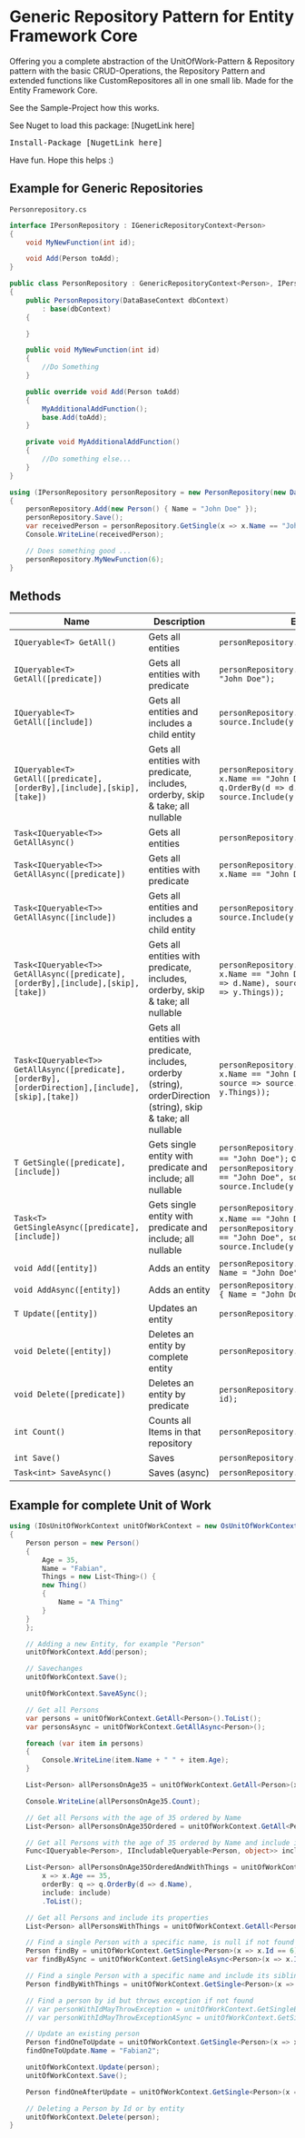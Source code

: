 # Generic Repository Pattern for Entity Framework Core

Offering you a complete abstraction of the UnitOfWork-Pattern & Repository pattern with the basic CRUD-Operations, the Repository Pattern and extended functions like CustomRepositores all in one small lib. Made for the Entity Framework Core.

See the Sample-Project how this works.

See Nuget to load this package:
[NugetLink here]

<pre>Install-Package [NugetLink here]</pre>

Have fun. Hope this helps :)

## Example for Generic Repositories

`Personrepository.cs`

```c#
interface IPersonRepository : IGenericRepositoryContext<Person>
{
    void MyNewFunction(int id);

    void Add(Person toAdd);
}
```

```c#
public class PersonRepository : GenericRepositoryContext<Person>, IPersonRepository
{
    public PersonRepository(DataBaseContext dbContext)
        : base(dbContext)
    {

    }

    public void MyNewFunction(int id)
    {
        //Do Something
    }

    public override void Add(Person toAdd)
    {
        MyAdditionalAddFunction();
        base.Add(toAdd);
    }

    private void MyAdditionalAddFunction()
    {
        //Do something else...
    }
}
```

```c#
using (IPersonRepository personRepository = new PersonRepository(new DataBaseContext()))
{
    personRepository.Add(new Person() { Name = "John Doe" });
    personRepository.Save();
    var receivedPerson = personRepository.GetSingle(x => x.Name == "John Doe");
    Console.WriteLine(receivedPerson);

    // Does something good ...
    personRepository.MyNewFunction(6);
}
```

## Methods

| Name                                                                                               | Description                                                                                                      | Example                                                                                                                                                            |
| -------------------------------------------------------------------------------------------------- | ---------------------------------------------------------------------------------------------------------------- | ------------------------------------------------------------------------------------------------------------------------------------------------------------------ |
| `IQueryable<T> GetAll()`                                                                           | Gets all entities                                                                                                | `personRepository.GetAll();`                                                                                                                                       |
| `IQueryable<T> GetAll([predicate])`                                                                | Gets all entities with predicate                                                                                 | `personRepository.GetAll(x => x.Name == "John Doe");`                                                                                                              |
| `IQueryable<T> GetAll([include])`                                                                  | Gets all entities and includes a child entity                                                                    | `personRepository.GetAll(source => source.Include(y => y.Things));`                                                                                                |
| `IQueryable<T> GetAll([predicate],[orderBy],[include],[skip],[take])`                              | Gets all entities with predicate, includes, orderby, skip & take; all nullable                                   | `personRepository.GetAll(predicate: x => x.Name == "John Doe", orderBy: q => q.OrderBy(d => d.Name), source => source.Include(y => y.Things));`                    |
| `Task<IQueryable<T>> GetAllAsync()`                                                                | Gets all entities                                                                                                | `personRepository.GetAllAsync();`                                                                                                                                  |
| `Task<IQueryable<T>> GetAllAsync([predicate])`                                                     | Gets all entities with predicate                                                                                 | `personRepository.GetAllAsync(x => x.Name == "John Doe");`                                                                                                         |
| `Task<IQueryable<T>> GetAllAsync([include])`                                                       | Gets all entities and includes a child entity                                                                    | `personRepository.GetAllAsync(source => source.Include(y => y.Things));`                                                                                           |
| `Task<IQueryable<T>> GetAllAsync([predicate],[orderBy],[include],[skip],[take])`                   | Gets all entities with predicate, includes, orderby, skip & take; all nullable                                   | `personRepository.GetAllAsync(x => x.Name == "John Doe", q => q.OrderBy(d => d.Name), source => source.Include(y => y.Things));`                                   |
| `Task<IQueryable<T>> GetAllAsync([predicate],[orderBy], [orderDirection],[include],[skip],[take])` | Gets all entities with predicate, includes, orderby (string), orderDirection (string), skip & take; all nullable | `personRepository.GetAllAsync(x => x.Name == "John Doe", "Name", "asc", source => source.Include(y => y.Things));`                                                 |
| `T GetSingle([predicate],[include])`                                                               | Gets single entity with predicate and include; all nullable                                                      | `personRepository.GetSingle(x => x.Name == "John Doe");` or `personRepository.GetSingle(x => x.Name == "John Doe", source => source.Include(y => y.Things));`      |
| `Task<T> GetSingleAsync([predicate],[include])`                                                    | Gets single entity with predicate and include; all nullable                                                      | `personRepository.GetSingleAsync(x => x.Name == "John Doe");` or `personRepository.GetSingle(x => x.Name == "John Doe", source => source.Include(y => y.Things));` |
| `void Add([entity])`                                                                               | Adds an entity                                                                                                   | `personRepository.Add(new Person() { Name = "John Doe" });`                                                                                                        |
| `void AddAsync([entity])`                                                                          | Adds an entity                                                                                                   | `personRepository.AddAsync(new Person() { Name = "John Doe" });`                                                                                                   |
| `T Update([entity])`                                                                               | Updates an entity                                                                                                | `personRepository.Update(changedPerson);`                                                                                                                          |
| `void Delete([entity])`                                                                            | Deletes an entity by complete entity                                                                             | `personRepository.Delete(toDelete);`                                                                                                                               |
| `void Delete([predicate])`                                                                         | Deletes an entity by predicate                                                                                   | `personRepository.Delete(x => x.Id == id);`                                                                                                                        |
| `int Count()`                                                                                      | Counts all Items in that repository                                                                              | `personRepository.Count();`                                                                                                                                        |
| `int Save()`                                                                                       | Saves                                                                                                            | `personRepository.Count();`                                                                                                                                        |
| `Task<int> SaveAsync()`                                                                            | Saves (async)                                                                                                    | `personRepository.Count();`                                                                                                                                        |

## Example for complete Unit of Work

```c#
using (IOsUnitOfWorkContext unitOfWorkContext = new OsUnitOfWorkContext(new DataBaseContext()))
{
    Person person = new Person()
    {
        Age = 35,
        Name = "Fabian",
        Things = new List<Thing>() {
        new Thing()
        {
            Name = "A Thing"
        }
    }
    };

    // Adding a new Entity, for example "Person"
    unitOfWorkContext.Add(person);

    // Savechanges
    unitOfWorkContext.Save();

    unitOfWorkContext.SaveASync();

    // Get all Persons
    var persons = unitOfWorkContext.GetAll<Person>().ToList();
    var personsAsync = unitOfWorkContext.GetAllAsync<Person>();

    foreach (var item in persons)
    {
        Console.WriteLine(item.Name + " " + item.Age);
    }

    List<Person> allPersonsOnAge35 = unitOfWorkContext.GetAll<Person>(x => x.Age == 35).ToList();

    Console.WriteLine(allPersonsOnAge35.Count);

    // Get all Persons with the age of 35 ordered by Name
    List<Person> allPersonsOnAge35Ordered = unitOfWorkContext.GetAll<Person>(x => x.Age == 35, orderBy: q => q.OrderBy(d => d.Name)).ToList();

    // Get all Persons with the age of 35 ordered by Name and include its properties
    Func<IQueryable<Person>, IIncludableQueryable<Person, object>> include = source => source.Include(y => y.Things);

    List<Person> allPersonsOnAge35OrderedAndWithThings = unitOfWorkContext.GetAll<Person>(
        x => x.Age == 35,
        orderBy: q => q.OrderBy(d => d.Name),
        include: include)
        .ToList();

    // Get all Persons and include its properties
    List<Person> allPersonsWithThings = unitOfWorkContext.GetAll<Person>(include: include).ToList();

    // Find a single Person with a specific name, is null if not found
    Person findBy = unitOfWorkContext.GetSingle<Person>(x => x.Id == 6);
    var findByASync = unitOfWorkContext.GetSingleAsync<Person>(x => x.Id == 6);

    // Find a single Person with a specific name and include its siblings
    Person findByWithThings = unitOfWorkContext.GetSingle<Person>(x => x.Name == "Fabian", include: include);

    // Find a person by id but throws exception if not found
    // var personWithIdMayThrowException = unitOfWorkContext.GetSingleBy<Person>(x => x.Id == 6);
    // var personWithIdMayThrowExceptionASync = unitOfWorkContext.GetSingleByASync<Person>(x => x.Id == 6);

    // Update an existing person
    Person findOneToUpdate = unitOfWorkContext.GetSingle<Person>(x => x.Name == "Fabian");
    findOneToUpdate.Name = "Fabian2";

    unitOfWorkContext.Update(person);
    unitOfWorkContext.Save();

    Person findOneAfterUpdate = unitOfWorkContext.GetSingle<Person>(x => x.Name == "Fabian2");

    // Deleting a Person by Id or by entity
    unitOfWorkContext.Delete(person);
}
```
